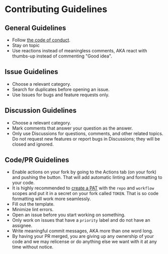 # Contributing Guidelines

## General Guidelines

-   Follow [the code of conduct](CODE_OF_CONDUCT.md).
-   Stay on topic
-   Use reactions instead of meaningless comments, AKA react with thumbs-up instead of commenting "Good idea".

## Issue Guidelines

-   Choose a relevant category.
-   Search for duplicates before opening an issue.
-   Use Issues for bugs and feature requests only.

## Discussion Guidelines

-   Choose a relevant category.
-   Mark comments that answer your question as the answer.
-   Only use Discussions for questions, comments, and other related topics. Do not request new features or report bugs in Discussions; they will be closed and ignored.

## Code/PR Guidelines

-   Enable actions on your fork by going to the Actions tab (on your fork) and pushing the button. That will add automatic linting and formatting to your code.
-   It is highly recommended to [create a PAT](https://github.com/settings/tokens/new) with the `repo` and `workflow` scopes and put it in a secret on your fork called `TOKEN`. That is so code formatting will work more seamlessly.
-   Fill out the template.
-   Minimize lint errors.
-   Open an issue before you start working on something.
-   Only work on issues that have a `priority` label and do not have an assignee.
-   Write meaningful commit messages, AKA more than one word long.
-   By having your PR merged, you are giving up any ownership of your code and we may relicense or do anything else we want with it at any time without notice.
